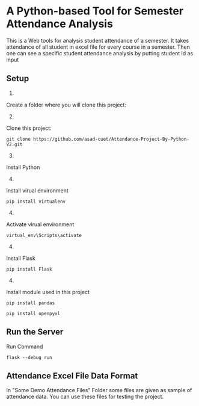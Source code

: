 # A Python-based Tool for Semester Attendance Analysis

This is a Web tools for analysis student attendance of a semester. 
It takes attendance of all student in excel file for every course in a semester. Then one can see a specific student attendance analysis by putting student id as input

## Setup

1.
Create a folder where you will clone this project:

2.
Clone this project:
```
git clone https://github.com/asad-cuet/Attendance-Project-By-Python-V2.git
```

3.
Install Python

4.
Install virual environment
```
pip install virtualenv
```

4.
Activate virual environment
```
virtual_env\Scripts\activate
```

4.
Install Flask
```
pip install Flask
```

4.
Install module used in this project
```
pip install pandas
```
```
pip install openpyxl
```

## Run the Server
Run Command
```
flask --debug run
```

## Attendance Excel File Data Format
In "Some Demo Attendance Files" Folder some files are given as sample of attendance data.
You can use these files for testing the project.

